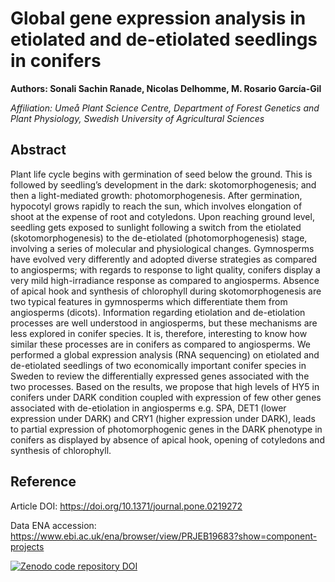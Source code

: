 # Global gene expression analysis in etiolated and de-etiolated seedlings in conifers

**Authors: Sonali Sachin Ranade, Nicolas Delhomme, M. Rosario García-Gil**

_Affiliation: Umeå Plant Science Centre, Department of Forest Genetics and Plant Physiology, Swedish University of Agricultural Sciences_

## Abstract

Plant life cycle begins with germination of seed below the ground. This is followed by seedling’s development in the dark: skotomorphogenesis; and then a light-mediated growth: photomorphogenesis. After germination, hypocotyl grows rapidly to reach the sun, which involves elongation of shoot at the expense of root and cotyledons. Upon reaching ground level, seedling gets exposed to sunlight following a switch from the etiolated (skotomorphogenesis) to the de-etiolated (photomorphogenesis) stage, involving a series of molecular and physiological changes. Gymnosperms have evolved very differently and adopted diverse strategies as compared to angiosperms; with regards to response to light quality, conifers display a very mild high-irradiance response as compared to angiosperms. Absence of apical hook and synthesis of chlorophyll during skotomorphogenesis are two typical features in gymnosperms which differentiate them from angiosperms (dicots). Information regarding etiolation and de-etiolation processes are well understood in angiosperms, but these mechanisms are less explored in conifer species. It is, therefore, interesting to know how similar these processes are in conifers as compared to angiosperms. We performed a global expression analysis (RNA sequencing) on etiolated and de-etiolated seedlings of two economically important conifer species in Sweden to review the differentially expressed genes associated with the two processes. Based on the results, we propose that high levels of HY5 in conifers under DARK condition coupled with expression of few other genes associated with de-etiolation in angiosperms e.g. SPA, DET1 (lower expression under DARK) and CRY1 (higher expression under DARK), leads to partial expression of photomorphogenic genes in the DARK phenotype in conifers as displayed by absence of apical hook, opening of cotyledons and synthesis of chlorophyll.

## Reference
Article DOI: https://doi.org/10.1371/journal.pone.0219272

Data ENA accession: https://www.ebi.ac.uk/ena/browser/view/PRJEB19683?show=component-projects

[![Zenodo code repository DOI](https://zenodo.org/badge/424543218.svg)](https://doi.org/10.5281/zenodo.5644865)

